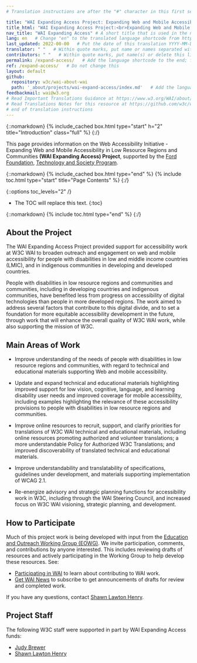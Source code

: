 ```yaml
---
# Translation instructions are after the "#" character in this first section. They are comments that do not show up in the web page. You do not need to translate the instructions after #.

title: "WAI Expanding Access Project: Expanding Web and Mobile Accessibility in Low Resource Regions and Communities"   # Do not translate "title:". Do translate the text after "title:".
title_html: "WAI Expanding Access Project:<br>Expanding Web and Mobile Accessibility in Low Resource Regions and Communities"    # Do translate the text with <br>
nav_title: "WAI Expanding Access" # A short title that is used in the navigation
lang: en   # Change "en" to the translated language shortcode from https://www.iana.org/assignments/language-subtag-registry/language-subtag-registry
last_updated: 2022-00-00   # Put the date of this translation YYYY-MM-DD (with month in the middle)
translator: " "   # Within quote marks, put name or names separated with a comma
contributors: " "   # Within quote marks, put name(s) or delete this line
permalink: /expand-access/   # Add the language shortcode to the end; for example /fundamentals/accessibility-intro/fr
ref: /expand-access/   # Do not change this
layout: default
github:
  repository: w3c/wai-about-wai
  path: '_about/projects/wai-expand-access/index.md'   # Add the language shortcode to the middle of the filename, for example index.fr.md
feedbackmail: wai@w3.org
# Read Important Translations Guidance at https://www.w3.org/WAI/about/translating/#important
# Read Translations Notes for this resource at https://github.com/w3c/wai-expand-access/blob/gh-pages/README.md
# end of translation instructions
---
```

{::nomarkdown}
{% include_cached box.html type="start" h="2" title="Introduction" class="full" %}
{:/}

This page provides information on the Web Accessibility Initiative - Expanding Web and Mobile Accessibility in Low Resource Regions and Communities **(WAI Expanding Access) Project**, supported by the [Ford Foundation](https://www.fordfoundation.org/), [Technology and Society Program](https://www.fordfoundation.org/work/challenging-inequality/technology-and-society/).

{::nomarkdown}
{% include_cached box.html type="end" %}
{% include toc.html type="start" title="Page Contents" %}
{:/}

{::options toc_levels="2" /}

-   The TOC will replace this text.
{:toc}


{::nomarkdown}
{% include toc.html type="end" %}
{:/}

## About the Project

The WAI Expanding Access Project provided support for accessibility work at W3C WAI to broaden outreach and engagement on web and mobile accessibility for people with disabilities in low and middle income countries (LMIC), and in indigenous communities in developing and developed countries.

People with disabilities in low resource regions and communities and communities, including in developing countries and indigenous communities, have benefited less from progress on accessibility of digital technologies than people in more developed regions. The work aimed to address several factors that contribute to this digital divide, and to set a foundation for more equitable accessibility development in the future, through work that will enhance the overall quality of W3C WAI work, while also supporting the mission of W3C.

## Main Areas of Work

* Improve understanding of the needs of people with disabilities in low resource regions and communities, with regard to technical and educational materials supporting Web and mobile accessibility. 

* Update and expand technical and educational materials highlighting improved support for low vision, cognitive, language, and learning disability user needs and improved coverage for mobile accessibility, including examples highlighting the relevance of these accessibility provisions to people with disabilities in low resource regions and communities. 

* Improve online resources to recruit, support, and clarify priorities for translations of W3C WAI technical and educational materials, including online resources promoting authorized and volunteer translations; a more understandable Policy for Authorized W3C Translations; and improved discoverability of translated technical and educational materials. 

* Improve understandability and translatability of specifications, guidelines under development, and materials supporting implementation of WCAG 2.1. 

* Re-energize advisory and strategic planning functions for accessibility work in W3C, including through the WAI Steering Council, and increased focus on W3C WAI visioning, strategic planning, and development. 

## How to Participate

Much of this project work is being developed with input from the [Education and Outreach Working Group (EOWG)]( http://www.w3.org/WAI/EO/). We invite participation, comments, and contributions by anyone interested. This includes reviewing drafts of resources and actively participating in the Working Group to help develop these resources. See:

* [Participating in WAI](https://www.w3.org/WAI/about/participating/) to learn about contributing to WAI work.
* [Get WAI News](https://www.w3.org/WAI/news/subscribe/) to subscribe to get announcements of drafts for review and completed work.

If you have any questions, contact [Shawn Lawton Henry](http://www.w3.org/People/Shawn/).

## Project Staff

The following W3C staff were supported in part by WAI Expanding Access funds:

* [Judy Brewer](http://www.w3.org/People/Brewer/)
* [Shawn Lawton Henry](https://www.w3.org/People/Shawn/)
